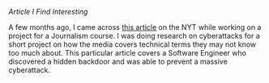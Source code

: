 *Article I Find Interesting*

A few months ago, I came across [this article](https://www.nytimes.com/2024/04/03/technology/prevent-cyberattack-linux.html?searchResultPosition=5) on the NYT
while working on a project for a Journalism course. I was doing research on cyberattacks for a short project on how the media covers technical terms they may not 
know too much about. This particular article covers a Software Engineer who discovered a hidden backdoor and was able to prevent a massive cyberattack. 